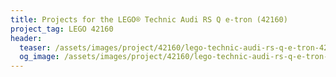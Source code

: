 ```yaml
---
title: Projects for the LEGO® Technic Audi RS Q e-tron (42160)
project_tag: LEGO 42160
header:
  teaser: /assets/images/project/42160/lego-technic-audi-rs-q-e-tron-42160-base.jpg
  og_image: /assets/images/project/42160/lego-technic-audi-rs-q-e-tron-42160-base-og.jpg
---
```

